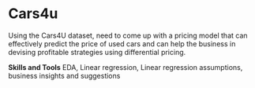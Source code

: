 # Cars4u

Using the Cars4U dataset, need to come up with a pricing model that can effectively predict the price of used cars and can help the business in devising profitable strategies using differential pricing.

**Skills and Tools**
EDA, Linear regression, Linear regression assumptions, business insights and suggestions
